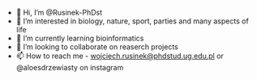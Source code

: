 - 👋 Hi, I’m @Rusinek-PhDst
- 👀 I’m interested in biology, nature, sport, parties and many aspects of life
- 🌱 I’m currently learning bioinformatics
- 💞️ I’m looking to collaborate on reaserch projects
- 📫 How to reach me - wojciech.rusinek@phdstud.ug.edu.pl or @aloesdrzewiasty on instagram

<!---
Rusinek-PhD/Rusinek-PhD is a ✨ special ✨ repository because its `README.md` (this file) appears on your GitHub profile.
You can click the Preview link to take a look at your changes.
--->
